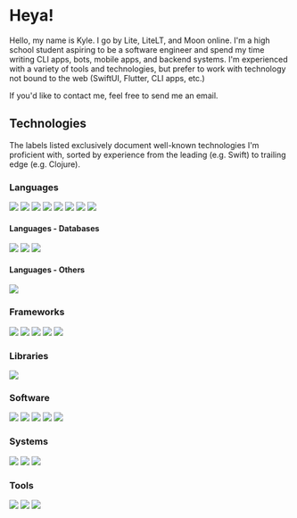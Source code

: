 # Heya!

Hello, my name is Kyle. I go by Lite, LiteLT, and Moon online. I'm a high school student aspiring to be a software
engineer and spend my time writing CLI apps, bots, mobile apps, and backend systems. I'm experienced with a variety of
tools and technologies, but prefer to work with technology not bound to the web (SwiftUI, Flutter, CLI apps, etc.)

If you'd like to contact me, feel free to send me an email.

## Technologies
<!-- ![](https://img.shields.io/badge/?-?-??style=flat&logo=?&logoColor=white) -->

The labels listed exclusively document well-known technologies I'm proficient with, sorted by experience from the
leading (e.g. Swift) to trailing edge (e.g. Clojure).

### Languages

![](https://img.shields.io/badge/Swift-Language-red?style=flat&logo=swift&logoColor=white)
![](https://img.shields.io/badge/Rust-Language-red?style=flat&logo=rust&logoColor=white)
![](https://img.shields.io/badge/Python-Language-red?style=flat&logo=python&logoColor=white)
![](https://img.shields.io/badge/Dart-Language-red?style=flat&logo=dart&logoColor=white)
![](https://img.shields.io/badge/JavaScript-Language-red?style=flat&logo=javascript&logoColor=white)
![](https://img.shields.io/badge/Kotlin-Language-red?style=flat&logo=kotlin&logoColor=white)
![](https://img.shields.io/badge/Java-Language-red?style=flat&logo=java&logoColor=white)
![](https://img.shields.io/badge/Clojure-Language-red?style=flat&logo=clojure&logoColor=white)

#### Languages - Databases

![](https://img.shields.io/badge/SQLite-SQL-red?style=flat&logo=sqlite&logoColor=white)
![](https://img.shields.io/badge/PostgreSQL-SQL-red?style=flat&logo=postgresql&logoColor=white)
![](https://img.shields.io/badge/RethinkDB-NoSQL-red?style=flat&logo=rethinkdb&logoColor=white)

#### Languages - Others

![](https://img.shields.io/badge/GraphQL-Language-red?style=flat&logo=graphql&logoColor=white)

### Frameworks
<!-- SwiftUI does not have its own icon yet -->
![](https://img.shields.io/badge/SwiftUI-Framework-orange?style=flat&logo=swift&logoColor=white)
![](https://img.shields.io/badge/Apollo-Framework-orange?style=flat&logo=apollo-graphql&logoColor=white)
![](https://img.shields.io/badge/Node.js-Framework-orange?style=flat&logo=node.js&logoColor=white)
![](https://img.shields.io/badge/Flutter-Framework-orange?style=flat&logo=flutter&logoColor=white)
![](https://img.shields.io/badge/Deno-Framework-orange?style=flat&logo=deno&logoColor=white)

### Libraries

![](https://img.shields.io/badge/Diesel-Library-yellow?style=flat&logo=diesel&logoColor=white)

### Software

![](https://img.shields.io/badge/Git-Software-seagreen?style=flat&logo=git&logoColor=white)
![](https://img.shields.io/badge/Homebrew-Software-seagreen?style=flat&logo=homebrew&logoColor=white)
![](https://img.shields.io/badge/Insomnia-Software-seagreen?style=flat&logo=insomnia&logoColor=white)
![](https://img.shields.io/badge/Postman-Software-seagreen?style=flat&logo=postman&logoColor=white)
![](https://img.shields.io/badge/cURL-Software-seagreen?style=flat&logo=curl&logoColor=white)

### Systems

![](https://img.shields.io/badge/macOS-OS-cornflowerblue?style=flat&logo=macos&logoColor=white)
![](https://img.shields.io/badge/iOS-OS-cornflowerblue?style=flat&logo=ios&logoColor=white)
![](https://img.shields.io/badge/Unix-OS-cornflowerblue?style=flat&logo=unix&logoColor=white)

### Tools

![](https://img.shields.io/badge/Xcode-IDE-darkorchid?style=flat&logo=xcode&logoColor=white)
![](https://img.shields.io/badge/Visual%20Studio%20Code-Code%20Editor-darkorchid?style=flat&logo=visual-studio-code&logoColor=white)
![](https://img.shields.io/badge/JetBrains-IntelliJ%20Dialects-darkorchid?style=flat&logo=clion&logoColor=white)